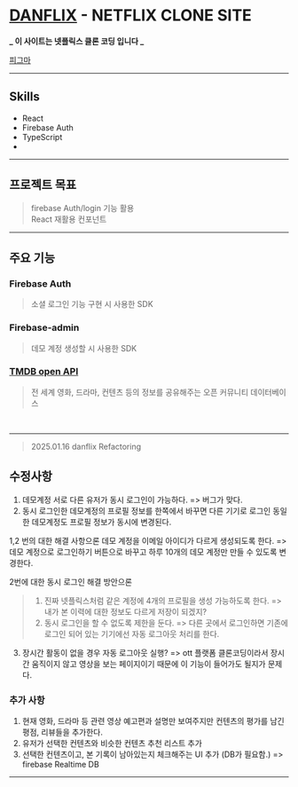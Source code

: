 # [DANFLIX](https://danflix-aed3e.web.app/) - NETFLIX CLONE SITE

**_ 이 사이트는 넷플릭스 클론 코딩 입니다 _**

[피그마](https://www.figma.com/design/BNO7IOHSdlcAvdbT9e0clS/DANVIEW?node-id=6-7&t=T4zkbwK50yzRxYU5-1)

---

## Skills

- React
- Firebase Auth
- TypeScript
- 

---

## 프로젝트 목표
> firebase Auth/login 기능 활용 \
> React 재활용 컨포넌트

---

## 주요 기능

### Firebase Auth

> 소셜 로그인 기능 구현 시 사용한 SDK


### Firebase-admin

> 데모 계정 생성할 시 사용한 SDK

### [TMDB open API](https://www.themoviedb.org/) 

> 전 세계 영화, 드라마, 컨텐츠 등의 정보를 공유해주는 오픈 커뮤니티 데이터베이스

<br>

---

> 2025.01.16 danflix Refactoring

## 수정사항

1. 데모계정 서로 다른 유저가 동시 로그인이 가능하다. => 버그가 맞다.
2. 동시 로그인한 데모계정의 프로필 정보를 한쪽에서 바꾸면 다른 기기로 로그인 동일한 데모계정도 프로필 정보가 동시에 변경된다.

1,2 번의 대한 해결 사항으론 데모 계정을 이메일 아이디가 다르게 생성되도록 한다.
=> 데모 계정으로 로그인하기 버튼으로 바꾸고 하루 10개의 데모 계정만 만들 수 있도록 변경한다.

2번에 대한 동시 로그인 해결 방안으론 

> 1. 진짜 넷플릭스처럼 같은 계정에 4개의 프로필을 생성 가능하도록 한다. => 내가 본 이력에 대한 정보도 다르게 저장이 되겠지?
> 2. 동시 로그인을 할 수 없도록 제한을 둔다. => 다른 곳에서 로그인하면 기존에 로그인 되어 있는 기기에선 자동 로그아웃 처리를 한다.

3. 장시간 활동이 없을 경우 자동 로그아웃 실행?
    => ott 플랫폼 클론코딩이라서 장시간 움직이지 않고 영상을 보는 페이지이기 때문에 이 기능이 들어가도 될지가 문제다.


### 추가 사항

1. 현재 영화, 드라마 등 관련 영상 예고편과 설명만 보여주지만 컨텐츠의 평가를 남긴 평점, 리뷰들을 추가한다.
2. 유저가 선택한 컨텐츠와 비슷한 컨텐츠 추천 리스트 추가
3. 선택한 컨텐츠이고, 본 기록이 남아있는지 체크해주는 UI 추가 (DB가 필요함.) => firebase Realtime DB

---

